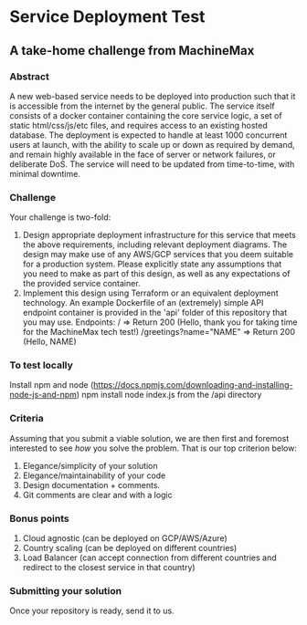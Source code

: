 # Service Deployment Test

## A take-home challenge from MachineMax

### Abstract

A new web-based service needs to be deployed into production such that it is accessible from the internet by the general public.
The service itself consists of a docker container containing the core service logic, a set of static html/css/js/etc files, and requires access to an existing hosted database.
The deployment is expected to handle at least 1000 concurrent users at launch, with the ability to scale up or down as required
by demand, and remain highly available in the face of server or network failures, or deliberate DoS. The service will need to be
updated from time-to-time, with minimal downtime.

### Challenge

Your challenge is two-fold:

1. Design appropriate deployment infrastructure for this service that meets the above requirements, including relevant deployment diagrams. The design may make use of any AWS/GCP services that you deem suitable for a production system.
   Please explicitly state any assumptions that you need to make as part of this design, as well as any expectations of the provided service container.
2. Implement this design using Terraform or an equivalent deployment technology. An example Dockerfile of an (extremely) simple API endpoint container is provided in the 'api' folder of this repository that you may use.
   Endpoints:
   / => Return 200 (Hello, thank you for taking time for the MachineMax tech test!)
   /greetings?name="NAME" => Return 200 (Hello, NAME)

### To test locally

Install npm and node (https://docs.npmjs.com/downloading-and-installing-node-js-and-npm)
npm install
node index.js from the /api directory

### Criteria

Assuming that you submit a viable solution, we are then first and foremost interested to see _how_ you solve the problem. That is our top criterion below:

1. Elegance/simplicity of your solution
2. Elegance/maintainability of your code
3. Design documentation + comments.
4. Git comments are clear and with a logic

### Bonus points

1. Cloud agnostic (can be deployed on GCP/AWS/Azure)
2. Country scaling (can be deployed on different countries)
3. Load Balancer (can accept connection from different countries and redirect to the closest service in that country)

### Submitting your solution

Once your repository is ready, send it to us.
